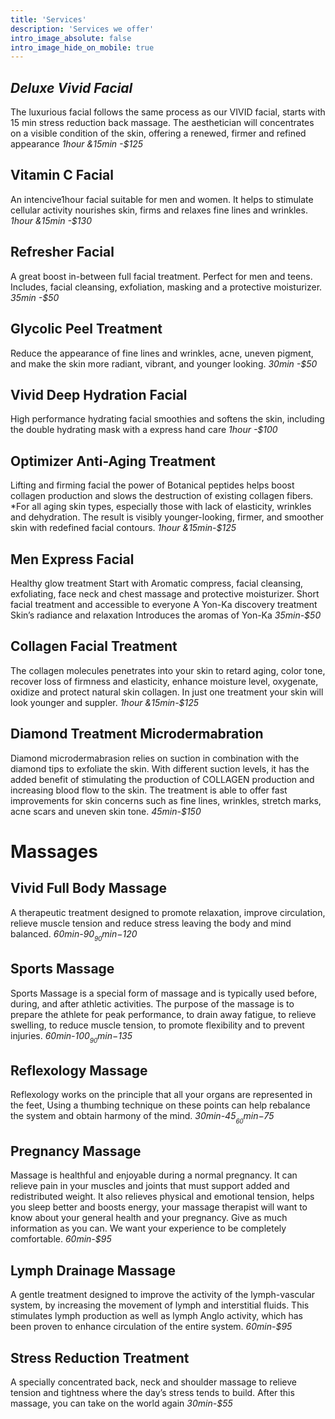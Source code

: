 ```yaml
---
title: 'Services'
description: 'Services we offer'
intro_image_absolute: false
intro_image_hide_on_mobile: true
---
```





## _Deluxe Vivid Facial_
The luxurious facial follows the same process as our VIVID facial, starts with 15 min stress reduction back massage. The aesthetician will concentrates on a visible condition of the skin, offering a renewed, firmer and refined appearance
_1hour &15min -$125_

## Vitamin C Facial
An intencive1hour facial suitable for men and women. It helps to stimulate cellular activity nourishes skin, firms and relaxes fine lines and wrinkles.
_1hour &15min -$130_

## Refresher Facial
A great boost in-between full facial treatment. Perfect for men and teens. Includes, facial cleansing, exfoliation, masking and a protective moisturizer.
_35min -$50_

## Glycolic Peel Treatment
Reduce the appearance of fine lines and wrinkles, acne, uneven pigment, and make the skin more radiant, vibrant, and younger looking.
_30min -$50_

## Vivid Deep Hydration Facial
High performance hydrating facial smoothies and softens the skin, including the double hydrating mask with a express hand care
_1hour -$100_

## Optimizer Anti-Aging Treatment
Lifting and firming facial the power of Botanical peptides helps boost collagen production and slows the destruction of existing collagen fibers. *For all aging skin types, especially those with lack of elasticity, wrinkles and dehydration. The result is visibly younger-looking, firmer, and smoother skin with redefined facial contours.
_1hour &15min-$125_

## Men Express Facial
Healthy glow treatment Start with Aromatic compress, facial cleansing, exfoliating, face neck and chest massage and protective moisturizer. Short facial treatment and accessible to everyone A Yon-Ka discovery treatment Skin’s radiance and relaxation Introduces the aromas of Yon-Ka
_35min-$50_

## Collagen Facial Treatment
The collagen molecules penetrates into your skin to retard aging, color tone, recover loss of firmness and elasticity, enhance moisture level, oxygenate, oxidize and protect natural skin collagen. In just one treatment your skin will look younger and suppler.
_1hour &15min-$125_

## Diamond Treatment Microdermabration
Diamond microdermabrasion relies on suction in combination with the diamond tips to exfoliate the skin. With different suction levels, it has the added benefit of stimulating the production of COLLAGEN production and increasing blood flow to the skin. The treatment is able to offer fast improvements for skin concerns such as fine lines, wrinkles, stretch marks, acne scars and uneven skin tone.
_45min-$150_

# Massages

## Vivid Full Body Massage
A therapeutic treatment designed to promote relaxation, improve circulation, relieve muscle tension and reduce stress leaving the body and mind balanced.
_60min-$90_  _90min-$120_

## Sports Massage
Sports Massage is a special form of massage and is typically used before, during, and after athletic activities. The purpose of the massage is to prepare the athlete for peak performance, to drain away fatigue, to relieve swelling, to reduce muscle tension, to promote flexibility and to prevent injuries.
_60min-$100_   _90min-$135_

## Reflexology Massage
Reflexology works on the principle that all your organs are represented in the feet, Using a thumbing technique on these points can help rebalance the system and obtain harmony of the mind.
_30min-$45_  _60min-$75_

## Pregnancy Massage
Massage is healthful and enjoyable during a normal pregnancy. It can relieve pain in your muscles and joints that must support added and redistributed weight. It also relieves physical and emotional tension, helps you sleep better and boosts energy, your massage therapist will want to know about your general health and your pregnancy. Give as much information as you can. We want your experience to be completely comfortable.
_60min-$95_

## Lymph Drainage Massage
A gentle treatment designed to improve the activity of the lymph-vascular system, by increasing the movement of lymph and interstitial fluids. This stimulates lymph production as well as lymph Anglo activity, which has been proven to enhance circulation of the entire system.
_60min-$95_

## Stress Reduction Treatment
A specially concentrated back, neck and shoulder massage to relieve tension and tightness where the day’s stress tends to build. After this massage, you can take on the world again
_30min-$55_
